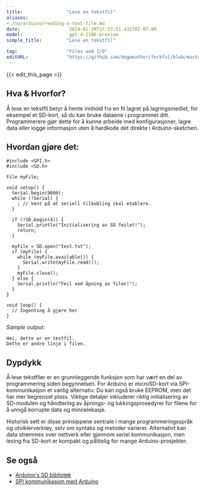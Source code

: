 ```yaml
---
title:                "Lese en tekstfil"
aliases:
- /no/arduino/reading-a-text-file.md
date:                  2024-01-20T17:53:51.432702-07:00
model:                 gpt-4-1106-preview
simple_title:         "Lese en tekstfil"

tag:                  "Files and I/O"
editURL:              "https://github.com/dogweather/forkful/blob/master/content/no/arduino/reading-a-text-file.md"
---
```


{{< edit_this_page >}}

## Hva & Hvorfor?
Å lese en tekstfil betyr å hente innhold fra en fil lagret på lagringsmediet, for eksempel et SD-kort, så du kan bruke dataene i programmet ditt. Programmerere gjør dette for å kunne arbeide med konfigurasjoner, lagre data eller logge informasjon uten å hardkode det direkte i Arduino-sketchen.

## Hvordan gjøre det:
```Arduino
#include <SPI.h>
#include <SD.h>

File myFile;

void setup() {
  Serial.begin(9600);
  while (!Serial) {
    ; // Vent på at seriell tilkobling skal etablere.
  }

  if (!SD.begin(4)) {
    Serial.println("Initialisering av SD feilet!");
    return;
  }

  myFile = SD.open("test.txt");
  if (myFile) {
    while (myFile.available()) {
      Serial.write(myFile.read());
    }
    myFile.close();
  } else {
    Serial.println("Feil ved åpning av filen!");
  }
}

void loop() {
  // Ingenting å gjøre her
}
```
*Sample output:*  
```
Hei, dette er en testfil.
Dette er andre linje i filen.
```

## Dypdykk
Å lese tekstfiler er en grunnleggende funksjon som har vært en del av programmering siden begynnelsen. For Arduino er microSD-kort via SPI-kommunikasjon et vanlig alternativ. Du kan også bruke EEPROM, men det har mer begrenset plass. Viktige detaljer inkluderer riktig initialisering av SD-modulen og håndtering av åpnings- og lukkingsprosedyrer for filene for å unngå korrupte data og minnelekasje.

Historisk sett er disse prinsippene sentrale i mange programmeringsspråk og utviklerverktøy, selv om syntaks og metoder varierer. Alternativt kan data strømmes over nettverk eller gjennom seriel kommunikasjon, men lesing fra SD-kort er kompakt og pålitelig for mange Arduino-prosjekter.

## Se også
- [Arduino's SD bibliotek](https://www.arduino.cc/en/Reference/SD)
- [SPI kommunikasjon med Arduino](https://www.arduino.cc/en/reference/SPI)
